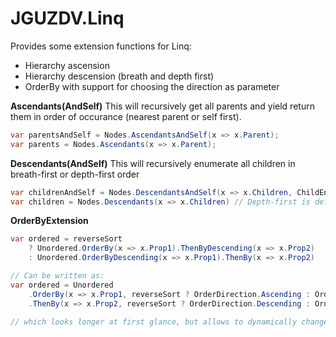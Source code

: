 # JGUZDV.Linq

Provides some extension functions for Linq:
- Hierarchy ascension
- Hierarchy descension (breath and depth first)
- OrderBy with support for choosing the direction as parameter

**Ascendants(AndSelf)**
This will recursively get all parents and yield return them in order of occurance (nearest parent or self first).

```csharp
var parentsAndSelf = Nodes.AscendantsAndSelf(x => x.Parent);
var parents = Nodes.Ascendants(x => x.Parent);
```

**Descendants(AndSelf)**
This will recursively enumerate all children in breath-first or depth-first order

```csharp
var childrenAndSelf = Nodes.DescendantsAndSelf(x => x.Children, ChildEnumerationStrategy.BreadthFirst);
var children = Nodes.Descendants(x => x.Children) // Depth-first is default
```


**OrderByExtension**
```csharp
var ordered = reverseSort 
    ? Unordered.OrderBy(x => x.Prop1).ThenByDescending(x => x.Prop2)
    : Unordered.OrderByDescending(x => x.Prop1).ThenBy(x => x.Prop2)

// Can be written as:
var ordered = Unordered
    .OrderBy(x => x.Prop1, reverseSort ? OrderDirection.Ascending : OrderDirection.Descending)
    .ThenBy(x => x.Prop2, reverseSort ? OrderDirection.Descending : OrderDirection.Ascending);

// which looks longer at first glance, but allows to dynamically change the sorting direction for many attributes
```